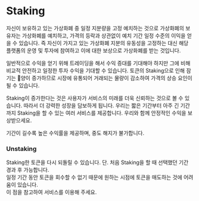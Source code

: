 # Staking

자신이 보유하고 있는 가상화폐 중 일정 지분량을 고정 예치하는 것으로 가상화폐의 보유자는 가상화폐를 예치하고, 가격의 등락과 상관없이 예치 기간 일정 수준의 이익을 얻을 수 있습니다. 즉 자신이 가지고 있는 가상화폐 지분의 유동성을 고정하는 대신 해당 플랫폼의 운영 및 투자에 참여하고 이에 대한 보상으로 가상화폐를 받는 것입니다.

일반적으로 수익을 얻기 위해 트레이딩을 해서 수익 증대를 기대해야 하지만 그에 비해 비교적 안전하고 일정한 투자 수익을 기대할 수 있습니다. 토큰의 Staking으로 인해 잠기는 양이 증가하므로 시장에 유통되어 거래되는 물량이 감소하여 가격의 상승 요인이 될 수 있습니다.

Staking이 증가한다는 것은 사용자가 서비스의 미래를 더욱 신뢰하는 것으로 볼 수 있습니다. 따라서 더 강력한 성장을 담보하게 됩니다. 우리는 짧은 기간부터 아주 긴 기간까지 Staking을 할 수 있는 여러 서비스를 제공합니다. 우리와 함께 안정적인 수익을 보상받으세요.

기간이 길수록 높은 수익률을 제공하며, 중도 해지가 불가합니다.



### Unstaking

Staking한 토큰을 다시 되돌릴 수 있습니다. 단. 처음 Staking을 할 때 선택했던 기간 경과 후 가능합니다.\
일정 기간 동안 토큰을 회수할 수 없기 때문에 원하는 시점에 토큰을 매도하는 것에 어려움이 있습니다.\
이 점을 참고하여 서비스를 이용해 주세요.
